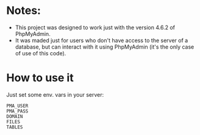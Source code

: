 # Notes:

- This project was designed to work just with the version 4.6.2 of PhpMyAdmin.
- It was maded just for users who don't have access to the server of a database, but can interact with it using PhpMyAdmin (it's the only case of use of this code).

# How to use it

Just set some env. vars in your server:

```
PMA_USER
PMA_PASS
DOMAIN
FILES
TABLES
```
